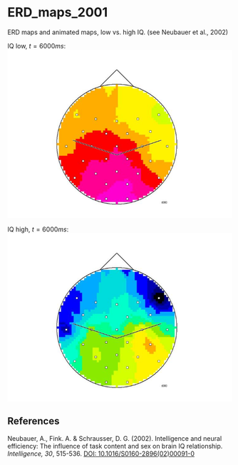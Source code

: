 # ERD_maps_2001
ERD maps and animated maps, low vs. high IQ. (see Neubauer et al., 2002)

IQ low, $t=6000 ms$:
![figure.\label{pic1}](pic1.png)

IQ high, $t=6000 ms$:
![figure.\label{pic2}](pic2.png)

## References

Neubauer, A., Fink. A. & Schrausser, D. G. (2002). Intelligence and neural efficiency: The influence of task content and sex on brain IQ relationship. *Intelligence, 30*, 515-536. [DOI: 10.1016/S0160-2896(02)00091-0](https://doi.org/10.1016/S0160-2896(02)00091-0)
